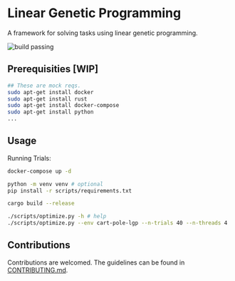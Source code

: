 # Linear Genetic Programming

A framework for solving tasks using linear genetic programming.

![build passing](https://github.com/urmzd/linear-genetic-programming/actions/workflows/build.yml/badge.svg)

## Prerequisities [WIP]

```bash
## These are mock reqs.
sudo apt-get install docker
sudo apt-get install rust
sudo apt-get install docker-compose
sudo apt-get install python
...
```

## Usage

Running Trials:

```bash
docker-compose up -d

python -m venv venv # optional
pip install -r scripts/requirements.txt

cargo build --release

./scripts/optimize.py -h # help
./scripts/optimize.py --env cart-pole-lgp --n-trials 40 --n-threads 4  
```

## Contributions

Contributions are welcomed. The guidelines can be found in [CONTRIBUTING.md](./CONTRIBUTING.md).
